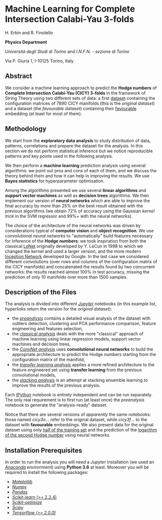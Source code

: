 # Machine Learning for Complete Intersection Calabi-Yau 3-folds

H. Erbin and R. Finotello

**Physics Department**

_Università degli Studi di Torino_
and _I.N.F.N. - sezione di Torino_

Via P. Giuria 1, I-10125 Torino, Italy

## Abstract

We consider a machine learning approach to predict the **Hodge numbers** of **Complete Intersection Calabi-Yau (CICY) 3-folds** in the framework of String Theory using two different sets of data: a first [dataset](http://dx.doi.org/10.1088/0264-9381/6/2/006) containing the configuration matrices of 7890 CICY manifolds (this is the _original dataset_) and a dataset (the _favourable dataset_) containing their [favourable](http://arxiv.org/abs/1708.07907) embedding (at least for most of them).

## Methodology

We start from the **exploratory data analysis** to study distribution of data, patterns, correlations and prepare the dataset for the analysis. In this section we do not perform statistical inference but we notice reproducible patterns and key points used in the following analysis.

We then perform a **machine learning** prediction analysis using several algorithms: we point out pros and cons of each of them, and we discuss the theory behind them and how it can help in improving the results. We use **Bayes statistics** for hyperparameter optimisation.

Among the algorithms presented we use several **linear algorithms** and **support vector machines** as well as **decision trees** algorithms. We then implement our version of **neural networks** which are able to improve the final accuracy by more than 25% on the best result obtained with the previous algorithms (we obtain 72% of accuracy using the Gaussian _kernel trick_ in the SVM regressor and 99%+ with the neural networks).

The choice of the architecture of the neural networks was driven by considerations typical of **computer vision** and **object recognition**. We use _convolutional neural networks_ to "automatically" build features necessary for inference of the **Hodge numbers**: we took inspiration from both the classical [LeNet](https://en.wikipedia.org/wiki/LeNet) originally developed by Y. LeCun in 1998 to which we changed the kernel and used a larger version, and the more modern [Inception Network](https://arxiv.org/pdf/1409.4842.pdf) developed by Google. In the last case we considered different convolutions (over rows and columns of the configuration matrix of the CICY manifolds) and concatenated the results found by two concurrent networks: the results reached almost 100% in test accuracy, missing the prediction of only 10 manifolds over more than 1500 samples.

## Description of the Files

The analysis is divided into different [_Jupyter_](https://jupyter.org/) notebooks (in this example list, hyperlinks return the version for the _original dataset_):

- the [_preanalysis_](cicy3o_preanalysis.ipynb) contains a detailed visual analysis of the dataset with outliers detection, clustering and PCA performance comparison, feature engineering and features selection,
- the [_classical analysis_](cicy3o_ml.ipynb) deals with the more "classical" approach of machine learning using linear regression models, support vector machines and decision trees,
- the [_ConvNet analysis_](cicy3o_nn.ipynb) uses **convolutional neural networks** to build the appropriate architecture to predict the Hodge numbers starting from the configuration matrix of the manifold,
- the [_transfer learning analysis_](cicy3o_nn_transfer-learning.ipynb) applies a more refined architecture to the feature engineered set using **transfer learning** from the previous convolutional models,
- the [_stacking analysis_](cicy3o_stack.ipynb) is an attempt at stacking ensemble learning to improve the results of the previous analysis.

Each [IPython](https://ipython.org/) notebook is entirely independent and can be run separately. The only real requirement is to first run (at least once) the _preanalysis_ notebook to generate the "analysis-ready" dataset.

Notice that there are several versions of _apparently_ the same notebooks: those named _cicy3o_... refer to the original dataset, while _cicy3f_... to the dataset with **favourable** embeddings. We also present data for the original dataset using only [half of the training set](cicy3o_ml_half_training.ipynb) and the prediction of the [logarithm of the second Hodge number](cicy3o_nn_logh21.ipynb) using neural networks.

## Installation Prerequisites

In order to run the analysis you will need a _Jupyter_ installation (we used an [_Anaconda_](https://anaconda.org/) environment) using **Python 3.6** at least. Moreover you will be required to install the following packages:

- [_Matplotlib_](https://matplotlib.org/)
- [_Numpy_](https://numpy.org)
- [_Pandas_](https://pandas.pydata.org/)
- [_Scikit-learn_ (>= 2.2.4)](https://scikit-learn.org/)
- [_Scikit-optimize_](https://scikit-optimize.github.io/stable/)
- [_Scipy_](https://www.scipy.org/)
- [_Tensorflow (>= 2.0.0)_](https://www.tensorflow.org/)


